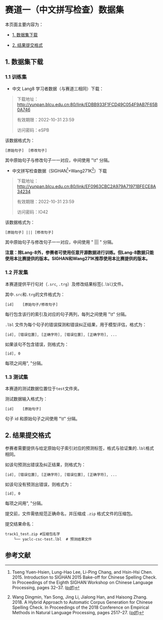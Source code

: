 # 赛道一（中文拼写检查）数据集

本页面主要内容为：

- [1. 数据集下载](#1-数据集下载)

- [2. 结果提交格式](#2-结果提交格式)

## 1. 数据集下载

### 1.1 训练集

- 中文 Lang8 学习者数据（与赛道三相同）下载：

> 下载地址：http://yunpan.blcu.edu.cn:80/link/EDBB933F1FCD49C054F9AB7F65B0A746
>
> 有效期限：2022-10-31 23:59
>
> 访问密码：eSPB

该数据格式为：

```
[原始句子]	[修改句子]
```

其中原始句子与修改句子一一对应，中间使用 "\t" 分隔。

- 中文拼写检查数据（SIGHAN[^1]+Wang271K[^2]）下载

> 下载地址：http://yunpan.blcu.edu.cn:80/link/EF0963CBC2A979A71971BFECE8A34234
>
> 有效期限：2022-10-31 23:59
>
> 访问密码：lO42

该数据格式为：

```
[原始句子] ||| [修改句子]
```

其中原始句子与修改句子一一对应，中间使用 " ||| " 分隔。

**注意：除Lang-8外，参赛者可使用任意开源数据进行训练。但Lang-8数据只能使用本比赛提供的版本。SIGHAN和Wang271K推荐使用本比赛提供的版本。**

### 1.2 开发集

本赛道提供平行句对（`.src`, `.trg`）及修改结果标签(`.lbl`)文件。

其中`.src`和`.trg`的文件格式为：

```
[id]	[原始句子/修改句子]
```

每行包含该行的索引及对应的句子两列，每列之间使用 "\t" 分隔。

`.lbl` 文件为每个句子的错误探测和错误纠正结果，用于模型评估，格式为：

```
[id], [错误位置], [正确字符], [错误位置], [正确字符], ... 
```

如果该句不包含错误，则格式为：

```
[id], 0
```

每项之间用", "分隔。

### 1.3 测试集

本赛道的测试数据位置位于`test`文件夹。

测试数据输入格式为：

```
[id]	[原始句子]
```

句子 id 和原始句子之间使用 "\t" 分隔。

## 2. 结果提交格式

参赛者需要提供与给定原始句子索引对应的预测标签，格式与验证集的`.lbl`格式相同。

如该句预测出错误及纠正结果，则格式为：
```
[id], [错误位置], [正确字符], [错误位置], [正确字符], ... 
```
如该句没有预测出错误，则格式为：
```
[id], 0
```

每项之间用", "分隔。

提交前，文件需依规范正确命名，并压缩成 `.zip` 格式文件的压缩包。

提交结果命名：

```
track1_test.zip	#压缩包名字
    └── yaclc-csc-test.lbl	# 预测结果文件
```

## 参考文献
[^1]:Tseng Yuen-Hsien, Lung-Hao Lee, Li-Ping Chang, and Hsin-Hsi Chen. 2015. Introduction to SIGHAN 2015 Bake-off for Chinese Spelling Check. In Proceedings of the Eighth SIGHAN Workshop on Chinese Language Processing, pages 32–37. ([pdf](https://aclanthology.org/W15-3106))
[^2]:Wang Dingmin, Yan Song, Jing Li, Jialong Han, and Haisong Zhang. 2018. A Hybrid Approach to Automatic Corpus Generation for Chinese Spelling Check. In Proceedings of the 2018 Conference on Empirical Methods in Natural Language Processing, pages 2517–27. ([pdf](https://aclanthology.org/D18-1273))
